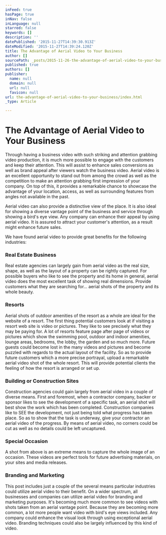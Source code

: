 ```yaml
---
inFeed: true
hasPage: true
inNav: false
inLanguage: null
starred: false
keywords: []
description: ''
datePublished: '2015-11-27T14:39:30.913Z'
dateModified: '2015-11-27T14:39:24.120Z'
title: The Advantage of Aerial Video to Your Business
author: []
sourcePath: _posts/2015-11-26-the-advantage-of-aerial-video-to-your-business.md
published: true
authors: []
publisher:
  name: null
  domain: null
  url: null
  favicon: null
url: the-advantage-of-aerial-video-to-your-business/index.html
_type: Article

---
```

# **The Advantage of Aerial Video to Your Business**

Through having a business video with such striking and attention grabbing video production, it is much more possible to engage with the customers and keep their attention. This will assist to enhance sales conversions as well as brand appeal after viewers watch the business video. Aerial video is an excellent opportunity to stand out from among the crowd as well as the competition to make an attention grabbing first impression of your company. On top of this, it provides a remarkable chance to showcase the advantage of your location, access, as well as surrounding features from angles not available in the past.

Aerial video can also provide a distinctive view of the place. It is also ideal for showing a diverse vantage point of the business and service through showing a bird's eye view. Any company can enhance their appeal by using aerial video. It is assured to attract your customer's attention, as a result might enhance future sales.

We have found aerial video to provide great benefits for the following industries:

### **Real Estate Business**

Real estate agencies can largely gain from aerial video as the real size, shape, as well as the layout of a property can be rightly captured. For possible buyers who like to see the property and its home in general, aerial video does the most excellent task of showing real dimensions. Provide customers what they are searching for... aerial shots of the property and its whole beauty.

### **Resorts**

Aerial shots of outdoor amenities of the resort as a whole are ideal for the website of a resort. The first thing potential customers look at if visiting a resort web site is video or pictures. They like to see precisely what they may be paying for. A lot of resorts feature page after page of videos or pictures which show the swimming pool, outdoor and indoor amenities, lounge areas, bedrooms, the lobby, the garden and so much more. Future guests could become lost in the many videos and pictures and become puzzled with regards to the actual layout of the facility. So as to provide future customers which a more precise portrayal, upload a remarkable aerial video shot of the whole resort. This will provide potential clients the feeling of how the resort is arranged or set up.

### **Building or Construction Sites**

Construction agencies could gain largely from aerial video in a couple of diverse means. First and foremost, when a contractor company, backer or sponsor likes to see the development of a specific task, an aerial shot will best show the work which has been completed. Construction companies like to SEE the development, not just being told what progress has taken place. So as to show that the task is underway, give your contractor an aerial video of the progress. By means of aerial video, no corners could be cut as well as no details could be left uncaptured.

### **Special Occasion**

A shot from above is an extreme means to capture the whole image of an occasion. These videos are perfect tools for future advertising materials, on your sites and media releases.

### **Branding and Marketing**

This post includes just a couple of the several means particular industries could utilize aerial video to their benefit. On a wider spectrum, all businesses and companies can utilize aerial video for branding and marketing purposes. It's becoming much more common to see videos with shots taken from an aerial vantage point. Because they are becoming more common, a lot more people want video with bird's eye views included. Any company could enhance the visual look through using exceptional aerial video. Branding techniques could also be largely influenced by this kind of video.